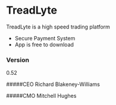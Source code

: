 # TreadLyte

TreadLyte is a high speed trading platform 

  - Secure Payment System
  - App is free to download



### Version
0.52


#####CEO
Richard Blakeney-Williams

#####CMO
Mitchell Hughes